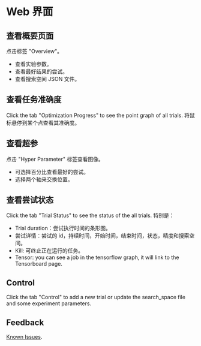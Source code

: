 # Web 界面

## 查看概要页面

点击标签 "Overview"。

* 查看实验参数。
* 查看最好结果的尝试。
* 查看搜索空间 JSON 文件。

## 查看任务准确度

Click the tab "Optimization Progress" to see the point graph of all trials. 将鼠标悬停到某个点查看其准确度。

## 查看超参

点击 "Hyper Parameter" 标签查看图像。

* 可选择百分比查看最好的尝试。
* 选择两个轴来交换位置。

## 查看尝试状态

Click the tab "Trial Status" to see the status of the all trials. 特别是：

* Trial duration：尝试执行时间的条形图。
* 尝试详情：尝试的 id，持续时间，开始时间，结束时间，状态，精度和搜索空间。
* Kill: 可终止正在运行的任务。
* Tensor: you can see a job in the tensorflow graph, it will link to the Tensorboard page.

## Control

Click the tab "Control" to add a new trial or update the search_space file and some experiment parameters.

## Feedback

[Known Issues](https://github.com/Microsoft/nni/issues).